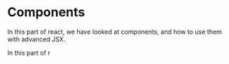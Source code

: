 # Components

In this part of react, we have looked at components, and how to use them with advanced JSX.

In this part of r